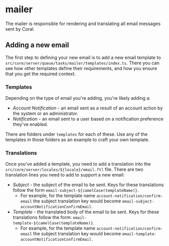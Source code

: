 # mailer

The mailer is responsible for rendering and translating all email messages sent
by Coral.

## Adding a new email

The first step to defining your new email is to add a new email template to
`src/core/server/queue/tasks/mailer/templates/index.ts`. There you can see how
other templates define their requirements, and how you ensure that you get the
required context.

### Templates

Depending on the type of email you're adding, you're likely adding a:

- _Account Notification_ - an email sent as a result of an account action by the
  system or an administrator.
- _Notification_ - an email sent to a user based on a notification preference
  they've enabled.

There are folders under `templates` for each of these. Use any of the templates
in those folders as an example to craft your own template.

### Translations

Once you've added a template, you need to add a translation into the `src/core/server/locales/${locale}/email.ftl`
file. There are two translation lines you need to add to support a new email:

- _Subject_ - the subject of the email to be sent. Keys for these translations
  follow the form `email-subject-${camelCase(templateName)}`.
  - For example, for the template name `account-notification/confirm-email`
    the subject translation key would become `email-subject-accountNotificationConfirmEmail`.
- _Template_ - the translated body of the email to be sent. Keys for these
  translations follow the form: `email-template-${camelCase(templateName)}`.
  - For example, for the template name `account-notification/confirm-email`
    the subject translation key would become `email-template-accountNotificationConfirmEmail`.
